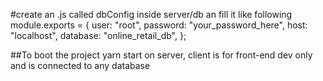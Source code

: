 #create an .js called dbConfig inside server/db an fill it like following
module.exports = {
user: "root",
password: "your_password_here",
host: "localhost",
database: "online_retail_db",
};

##To boot the project yarn start on server, client is for front-end dev only and is connected to any database
